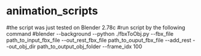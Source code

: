 # animation_scripts
#the script was just tested on Blender 2.78c
#run script by the following command
#blender --background --python ./fbxToObj.py --fbx_file path_to_input_fbx_file --out_rest_fbx_file  path_to_ouput_fbx_file --add_rest --out_obj_dir path_to_output_obj_folder --frame_idx 100


